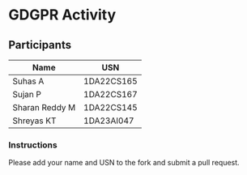 # GDGPR Activity

## Participants

| Name   | USN        |
|--------|------------|
| Suhas A| 1DA22CS165 |
| Sujan P| 1DA22CS167 |
| Sharan Reddy M| 1DA22CS145|
| Shreyas KT | 1DA23AI047 |

### Instructions
Please add your name and USN to the fork and submit a pull request.

